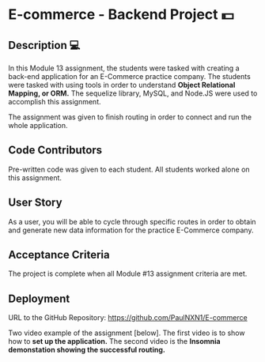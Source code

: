# E-commerce - Backend Project 💵

## Description 💻

In this Module 13 assignment, the students were tasked with creating a back-end application for an E-Commerce practice company.  The students were tasked with using tools in order to understand **Object Relational Mapping, or ORM.**  The sequelize library, MySQL, and Node.JS were used to accomplish this assignment.  

The assignment was given to finish routing in order to connect and run the whole application.  

## Code Contributors
Pre-written code was given to each student.  All students worked alone on this assignment.  


## User Story
As a user, you will be able to cycle through specific routes in order to obtain and generate new data information for the practice E-Commerce company.  


## Acceptance Criteria
The project is complete when all Module #13 assignment criteria are met.



## Deployment

URL to the GitHub Repository: https://github.com/PaulNXN1/E-commerce

Two video example of the assignment [below].
The first video is to show how to **set up the application.**
The second video is the **Insomnia demonstation showing the successful routing.**